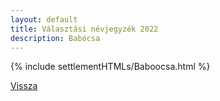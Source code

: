 ```yaml
---
layout: default
title: Választási névjegyzék 2022
description: Babócsa
---
```


{% include settlementHTMLs/Baboocsa.html %}

[Vissza](../)